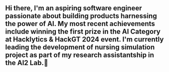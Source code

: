 ## Hi there, I'm an aspiring software engineer passionate about building products harnessing the power of AI. My most recent achievements include winning the first prize in the AI Category at Hacklytics & HackGT 2024 event. I'm currently leading the development of nursing simulation project as part of my research assistantship in the AI2 Lab.👋

<!--
**Jinash-Rouniyar/Jinash-Rouniyar** is a ✨ _special_ ✨ repository because its `README.md` (this file) appears on your GitHub profile.

Here are some ideas to get you started:

- 🔭 I’m currently working on ...
- 🌱 I’m currently learning ...
- 👯 I’m looking to collaborate on ...
- 🤔 I’m looking for help with ...
- 💬 Ask me about ...
- 📫 How to reach me: ...
- 😄 Pronouns: ...
- ⚡ Fun fact: ...
-->
